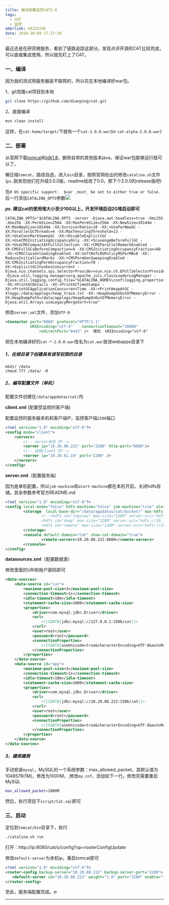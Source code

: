 ```yaml
---
title: 编译部署监控CAT2.0
tags:
  - CAT
  - 监控
abbrlink: d4222fd6
date: 2018-10-09 17:27:39
---
```


最近还是在研究微服务，看到了链路追踪这部分。发现点评开源的CAT比较完成，可以直接集成使用。所以就先盯上了CAT。

### 一、编译

因为我的测试用服务器是不联网的，所以先在本地编译好war包。

1、git克隆cat项目到本地

```bash
git clone https://github.com/dianping/cat.git
```

2、直接编译

```bash
mvn clean install
```

这样，在`cat-home/target/`下就有一个`cat-2.0.0.war`(or `cat-alpha-2.0.0.war`)

### 二、部署

从官网下载[tomcat](http://mirrors.hust.edu.cn/apache/tomcat/tomcat-8/v8.5.34/bin/apache-tomcat-8.5.34.tar.gz)和[jdk1.8](https://www.oracle.com/technetwork/java/javase/downloads/jdk8-downloads-2133151.html)，删除自带的其他版本java，保证war包能够运行就可以了。

解压缩`tomcat`，路径自选，进入`bin`目录，按照官网给出的修改`catalina.sh`文件(`ps.`刚发现他们在升级3.0.0版，readme给改了0.0，那下个2.0.0的release版吧)

在`# OS specific support.  $var _must_ be set to either true or false.`后一行添加`CATALINA_OPTS`参数![](https://gsealy-1257917518.cos.ap-beijing.myqcloud.com/gsealy.github.io/cat/cat-catalina.jpg)



***ps.* 建议cat的使用堆大小至少10G以上，开发环境启动2G堆启动即可**

```shell
CATALINA_OPTS="$CATALINA_OPTS -server -Djava.awt.headless=true -Xms25G -Xmx25G -XX:PermSize=256m -XX:MaxPermSize=256m -XX:NewSize=10144m -XX:MaxNewSize=10144m -XX:SurvivorRatio=10 -XX:+UseParNewGC -XX:ParallelGCThreads=4 -XX:MaxTenuringThreshold=13 -XX:+UseConcMarkSweepGC -XX:+DisableExplicitGC -XX:+UseCMSInitiatingOccupancyOnly -XX:+ScavengeBeforeFullGC -XX:+UseCMSCompactAtFullCollection -XX:+CMSParallelRemarkEnabled -XX:CMSFullGCsBeforeCompaction=9 -XX:CMSInitiatingOccupancyFraction=60 -XX:+CMSClassUnloadingEnabled -XX:SoftRefLRUPolicyMSPerMB=0 -XX:-ReduceInitialCardMarks -XX:+CMSPermGenSweepingEnabled -XX:CMSInitiatingPermOccupancyFraction=70 -XX:+ExplicitGCInvokesConcurrent -Djava.nio.channels.spi.SelectorProvider=sun.nio.ch.EPollSelectorProvider -Djava.util.logging.manager=org.apache.juli.ClassLoaderLogManager -Djava.util.logging.config.file="%CATALINA_HOME%\conf\logging.properties" -XX:+PrintGCDetails -XX:+PrintGCTimeStamps -XX:+PrintGCApplicationConcurrentTime -XX:+PrintHeapAtGC -Xloggc:/data/applogs/heap_trace.txt -XX:-HeapDumpOnOutOfMemoryError -XX:HeapDumpPath=/data/applogs/HeapDumpOnOutOfMemoryError -Djava.util.Arrays.useLegacyMergeSort=true"
```

修改`server.xml`文件，添加`UTF-8`

```xml
<Connector port="8080" protocol="HTTP/1.1"
           URIEncoding="utf-8"    connectionTimeout="20000"
               redirectPort="8443" />  增加  URIEncoding="utf-8"
```

把在本地编译好的`cat-*-2.0.0.war`改名为`cat.war`放进webapps目录下

##### 1、在根目录下创建具有读写权限的目录

```shell
mkdir /data
chmod 777 /data/ -R
```

##### 2、编写配置文件（单机）

配置文件创建在`/data/appdatas/cat/`内

**client.xml** (配置受监控的客户端)

配置监控的服务器本机和客户端IP，监控客户端`2280`端口

```xml
<?xml version="1.0" encoding="utf-8"?>
<config mode="client">
	<servers>
        <!-- server本机 IP-->
		<server ip="10.20.88.222" port="2280" http-port="8080"/>
        <!-- 远程client IP-->
		<server ip="10.20.61.19" port="2280" />
	</servers>
</config>
```

**server.xml**（配置服务端）

因为是单机配置，所以`job-machine`和`alert-machine`都在本机开启。关闭hdfs存储。其余参数参考官方README.md

```xml
<?xml version="1.0" encoding="utf-8"?>
<config local-mode="false" hdfs-machine="false" job-machine="true" alert-machine="true">
        <storage  local-base-dir="/data/appdatas/cat/bucket/" max-hdfs-storage-time="15" local-report-storage-time="7" local-logivew-storage-time="7">
                <!--<hdfs id="logview" max-size="128M" server-uri="hdfs:///user/cat" base-dir="logview"/>
                <hdfs id="dump" max-size="128M" server-uri="hdfs://10.1.77.86/user/cat" base-dir="dump"/>
                <hdfs id="remote" max-size="128M" server-uri="hdfs://10.1.77.86/user/cat" base-dir="remote"/>-->
        </storage>
        <console default-domain="Cat" show-cat-domain="true">
                <remote-servers>10.20.88.222:8080</remote-servers>
        </console>
</config>

```

**datasources.xml**（配置数据源）

修改里面的URI和账户密码即可

```xml
<data-sources>
	<data-source id="cat">
		<maximum-pool-size>3</maximum-pool-size>
		<connection-timeout>1s</connection-timeout>
		<idle-timeout>10m</idle-timeout>
		<statement-cache-size>1000</statement-cache-size>
		<properties>
			<driver>com.mysql.jdbc.Driver</driver>
			<url>
				<![CDATA[jdbc:mysql://127.0.0.1:3306/cat]]>
			</url>
			<user>root</user>
			<password>root</password>
			<connectionProperties>
				<![CDATA[useUnicode=true&characterEncoding=UTF-8&autoReconnect=true&socketTimeout=120000]]>
			</connectionProperties>
		</properties>
	</data-source>
	<data-source id="app">
		<maximum-pool-size>3</maximum-pool-size>
		<connection-timeout>1s</connection-timeout>
		<idle-timeout>10m</idle-timeout>
		<statement-cache-size>1000</statement-cache-size>
		<properties>
			<driver>com.mysql.jdbc.Driver</driver>
			<url>
				<![CDATA[jdbc:mysql://10.20.88.222:3306/cat]]>
			</url>
			<user>root</user>
			<password>root</password>
			<connectionProperties>
				<![CDATA[useUnicode=true&characterEncoding=UTF-8&autoReconnect=true&socketTimeout=120000]]>
			</connectionProperties>
		</properties>
	</data-source>
</data-sources>

```

##### 3、建库建表

手动安装`mysql`，MySQL的一个系统参数：max_allowed_packet，其默认值为1048576(1M)，修改为1000M，,修改`my.cnf`，添加如下一行。修改完需要重启MySQL

```bash
max_allowed_packet=1000M
```

然后，执行项目下`script/Cat.sql`即可

### 三、启动

定位到`tomcat/bin`目录下，执行

```bash
./catalina.sh run
```

打开：http://ip:8080/cat/s/config?op=routerConfigUpdate 

修改`default-server`为本机ip，重启tomcat即可

```xml
<?xml version="1.0" encoding="utf-8"?>
<router-config backup-server="10.20.88.222" backup-server-port="2280">
   <default-server id="10.20.88.222" weight="1.0" port="2280" enable="true"/>
</router-config>
```

至此，服务端配置完成。🔚

------

